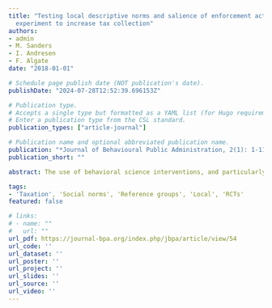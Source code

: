 ```yaml
---
title: "Testing local descriptive norms and salience of enforcement action: A field
  experiment to increase tax collection"
authors:
- admin
- M. Sanders
- I. Andresen
- F. Algate
date: "2018-01-01"

# Schedule page publish date (NOT publication's date).
publishDate: "2024-07-28T12:52:39.696153Z"

# Publication type.
# Accepts a single type but formatted as a YAML list (for Hugo requirements).
# Enter a publication type from the CSL standard.
publication_types: ["article-journal"]

# Publication name and optional abbreviated publication name.
publication: "*Journal of Behavioural Public Administration, 2(1): 1-11*"
publication_short: ""

abstract: The use of behavioral science interventions, and particularly social norms, in tax compliance is a growing industry for scholars and practitioners alike in recent years. However, the causal mechanism of these interventions is unknown, where effects could be explained by a pro-social desire to support one’s community, conditional cooperation, desire to conform, or fear of reprisals. We conduct a field experiment in local government taxation in the United Kingdom which tests the effectiveness of a social (descriptive) norm against a control condition and against messages that highlight the enforcement process. The social norm outperforms enforcement salience, suggesting that this explanation, although more powerful than the control, does not fully explain compliance effects. This study further provides evidence that social norm type interventions can be effective at the subnational level, a context where previous work has shown they may produce null effects.

tags:
- 'Taxation', 'Social norms', 'Reference groups', 'Local', 'RCTs'
featured: false

# links:
# - name: ""
#   url: ""
url_pdf: https://journal-bpa.org/index.php/jbpa/article/view/54
url_code: ''
url_dataset: ''
url_poster: ''
url_project: ''
url_slides: ''
url_source: ''
url_video: ''
---
```

